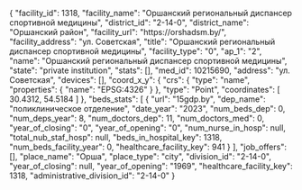 {
    "facility_id": 1318,
    "facility_name": "Оршанский региональный диспансер спортивной медицины",
    "district_id": "2-14-0",
    "district_name": "Оршанский район",
    "facility_url": "https:\/\/orshadsm.by\/",
    "facility_address": "ул. Советская",
    "title": "Оршанский региональный диспансер спортивной медицины",
    "facility_type": "0",
    "ap_1": "2",
    "name": "Оршанский региональный диспансер спортивной медицины",
    "state": "private institution",
    "stats": [],
    "med_id": 10215690,
    "address": "ул. Советская",
    "devices": [],
    "coord_x_y": {
        "crs": {
            "type": "name",
            "properties": {
                "name": "EPSG:4326"
            }
        },
        "type": "Point",
        "coordinates": [
            30.4312,
            54.5184
        ]
    },
    "beds_stats": [
        {
            "url": "15gdp.by",
            "dep_name": "поликлиническое отделение",
            "date_year": "2023",
            "num_beds_dep": 0,
            "num_deps_year": 8,
            "num_doctors_dep": 11,
            "num_doctors_med": 0,
            "year_of_closing": "0",
            "year_of_opening": "0",
            "num_nurse_in_hosp": null,
            "total_nub_staf_hosp": null,
            "beds_in_hospital_key": 1318,
            "num_beds_facility_year": 0,
            "healthcare_facility_key": 941
        }
    ],
    "job_offers": [],
    "place_name": "Орша",
    "place_type": "city",
    "division_id": "2-14-0",
    "year_of_closing": null,
    "year_of_opening": "1969",
    "healthcare_facility_key": 1318,
    "administrative_division_id": "2-14-0"
}